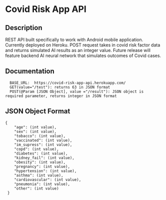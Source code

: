 # Covid Risk App API

## Description

REST API built specifically to work with Android mobile application. Currently deployed on Heroku. POST
request takes in covid risk factor data and returns simulated AI results as an integer value. Future release
will feature backend AI neural network that simulates outcomes of Covid cases.

## Documentation
      BASE_URL:  https://covid-risk-app-api.herokuapp.com/
      GET(value="/test"): returns 63 in JSON format
      POST(@Param [JSON Object], value ="/result"): JSON object is required parameter, returns integer in JSON format

## JSON Object Format
    {
        "age": (int value),
        "sex": (int value),
        "tobacco": (int value),
        "vaccinated": (int value),
        "im_supress": (int value),
        "copd": (int value),
        "diabetes": (int value),
        "kidney_fail": (int value),
        "obesity": (int value),
        "pregnancy": (int value), 
        "hypertension": (int value),
        "asthma": (int value),
        "cardiovascular": (int value),
        "pneumonia": (int value),
        "other": (int value)
     }
        

